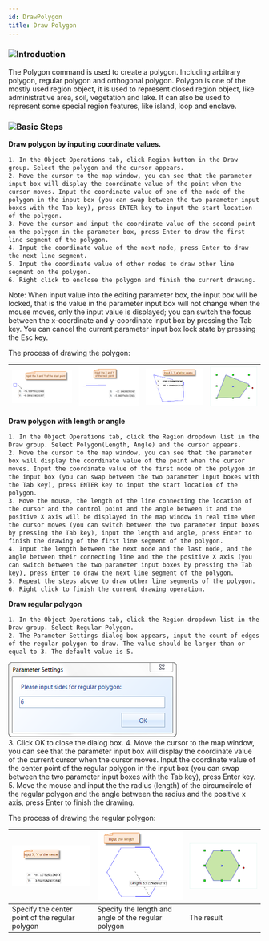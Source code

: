 ```yaml
---
id: DrawPolygon
title: Draw Polygon
---
```

### ![](../../../img/read.gif)Introduction

The Polygon command is used to create a polygon. Including arbitrary polygon, regular polygon and orthogonal polygon. Polygon is one of the mostly used region object, it is used to represent closed region object, like administrative area, soil, vegetation and lake. It can also be used to represent some special region features, like island, loop and enclave.

### ![](../../../img/read.gif)Basic Steps

**Draw polygon by inputing coordinate values.**

    1. In the Object Operations tab, click Region button in the Draw group. Select the polygon and the cursor appears.
    2. Move the cursor to the map window, you can see that the parameter input box will display the coordinate value of the point when the cursor moves. Input the coordinate value of one of the node of the polygon in the input box (you can swap between the two parameter input boxes with the Tab key), press ENTER key to input the start location of the polygon.
    3. Move the cursor and input the coordinate value of the second point on the polygon in the parameter box, press Enter to draw the first line segment of the polygon.
    4. Input the coordinate value of the next node, press Enter to draw the next line segment.
    5. Input the coordinate value of other nodes to draw other line segment on the polygon.
    6. Right click to enclose the polygon and finish the current drawing. 

Note: When input value into the editing parameter box, the input box will be locked, that is the value in the parameter input box will not change when the mouse moves, only the input value is displayed; you can switch the focus between the x-coordinate and y-coordinate input box by pressing the Tab key. You can cancel the current parameter input box lock state by pressing the Esc key.

The process of drawing the polygon:

![](img-en/polygon1.png) | ![](img-en/polygon2.png) | ![](img-en/polygon3.png) | ![](img-en/polygon4.png)  
---|---|---|---  
  
**Draw polygon with length or angle**

    1. In the Object Operations tab, click the Region dropdown list in the Draw group. Select Polygon(Length, Angle) and the cursor appears.
    2. Move the cursor to the map window, you can see that the parameter box will display the coordinate value of the point when the cursor moves. Input the coordinate value of the first node of the polygon in the input box (you can swap between the two parameter input boxes with the Tab key), press ENTER key to input the start location of the polygon.
    3. Move the mouse, the length of the line connecting the location of the cursor and the control point and the angle between it and the positive X axis will be displayed in the map window in real time when the cursor moves (you can switch between the two parameter input boxes by pressing the Tab key), input the length and angle, press Enter to finish the drawing of the first line segment of the polygon.
    4. Input the length between the next node and the last node, and the angle between their connecting line and the the positive X axis (you can switch between the two parameter input boxes by pressing the Tab key), press Enter to draw the next line segment of the polygon.
    5. Repeat the steps above to draw other line segments of the polygon.
    6. Right click to finish the current drawing operation.

**Draw regular polygon**

    1. In the Object Operations tab, click the Region dropdown list in the Draw group. Select Regular Polygon.
    2. The Parameter Settings dialog box appears, input the count of edges of the regular polygon to draw. The value should be larger than or equal to 3. The default value is 5.
![](img-en/RegularPNGDia.png)  
    3. Click OK to close the dialog box.
    4. Move the cursor to the map window, you can see that the parameter input box will display the coordinate value of the current cursor when the cursor moves. Input the coordinate value of the center point of the regular polygon in the input box (you can swap between the two parameter input boxes with the Tab key), press Enter key.
    5. Move the mouse and input the the radius (length) of the circumcircle of the regular polygon and the angle between the radius and the positive x axis, press Enter to finish the drawing.

The process of drawing the regular polygon:

![](img-en/RegularPNG1.png) | ![](img-en/RegularPNG2.png) | ![](img-en/RegularPNG3.png)  
---|---|---  
Specify the center point of the regular polygon | Specify the length and angle of the regular polygon | The result  


